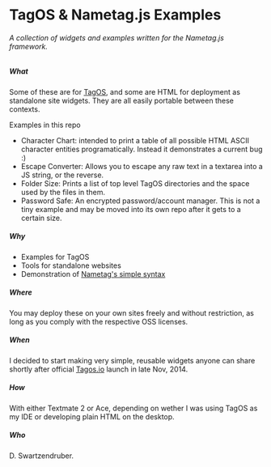# TagOS & Nametag.js Examples
###### A collection of widgets and examples written for the Nametag.js framework.

##### What

Some of these are for [TagOS](http://desktop.tagos.io/), and some are HTML for deployment as standalone site widgets.  They are all easily portable between these contexts.

Examples in this repo

* Character Chart: intended to print a table of all possible HTML ASCII character entities programatically.  Instead it demonstrates a current bug :)
* Escape Converter: Allows you to escape any raw text in a textarea into a JS string, or the reverse.
* Folder Size:  Prints a list of top level TagOS directories and the space used by the files in them.
* Password Safe: An encrypted password/account manager. This is not a tiny example and may be moved into its own repo after it gets to a certain size.

##### Why

* Examples for TagOS
* Tools for standalone websites
* Demonstration of [Nametag's simple syntax](http://tagos.io/docs.html)

##### Where

You may deploy these on your own sites freely and without restriction, as long as you comply with the respective OSS licenses.

##### When

I decided to start making very simple, reusable widgets anyone can share shortly after official [Tagos.io](http://tagos.io) launch in late Nov, 2014.

##### How

With either Textmate 2 or Ace, depending on wether I was using TagOS as my IDE or developing plain HTML on the desktop.

##### Who

D. Swartzendruber.